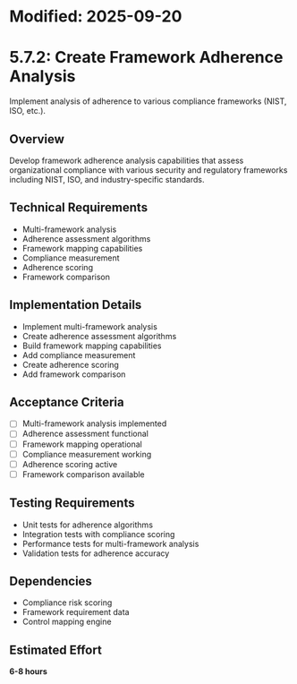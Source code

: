 # Modified: 2025-09-20

# 5.7.2: Create Framework Adherence Analysis

Implement analysis of adherence to various compliance frameworks (NIST, ISO, etc.).

## Overview
Develop framework adherence analysis capabilities that assess organizational compliance with various security and regulatory frameworks including NIST, ISO, and industry-specific standards.

## Technical Requirements
- Multi-framework analysis
- Adherence assessment algorithms
- Framework mapping capabilities
- Compliance measurement
- Adherence scoring
- Framework comparison

## Implementation Details
- Implement multi-framework analysis
- Create adherence assessment algorithms
- Build framework mapping capabilities
- Add compliance measurement
- Create adherence scoring
- Add framework comparison

## Acceptance Criteria
- [ ] Multi-framework analysis implemented
- [ ] Adherence assessment functional
- [ ] Framework mapping operational
- [ ] Compliance measurement working
- [ ] Adherence scoring active
- [ ] Framework comparison available

## Testing Requirements
- Unit tests for adherence algorithms
- Integration tests with compliance scoring
- Performance tests for multi-framework analysis
- Validation tests for adherence accuracy

## Dependencies
- Compliance risk scoring
- Framework requirement data
- Control mapping engine

## Estimated Effort
**6-8 hours**
